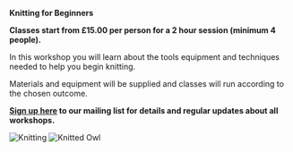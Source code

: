 **Knitting for Beginners**

**Classes start from £15.00 per person for a 2 hour session (minimum 4 people).**

In this workshop you will learn about the tools equipment and techniques needed to help you begin knitting.

Materials and equipment will be supplied and classes will run according to the chosen outcome.

**[Sign up here](/contact)  to our mailing list for details and regular updates about all workshops.**

![Knitting](http://textilesatthestablehouse.co.uk/assets/Knitting.jpg)
![Knitted Owl](http://textilesatthestablehouse.co.uk/assets/KnittedOwl.jpg)
